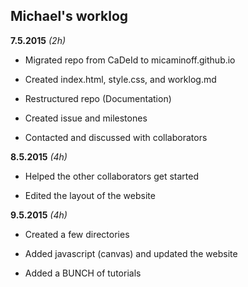 ## Michael's worklog

**7.5.2015** *(2h)*

* Migrated repo from CaDeId to micaminoff.github.io

* Created index.html, style.css, and worklog.md

* Restructured repo (Documentation)

* Created issue and milestones

* Contacted and discussed with collaborators

**8.5.2015** *(4h)*

* Helped the other collaborators get started

* Edited the layout of the website

**9.5.2015** *(4h)*

* Created a few directories

* Added javascript (canvas) and updated the website

* Added a BUNCH of tutorials
